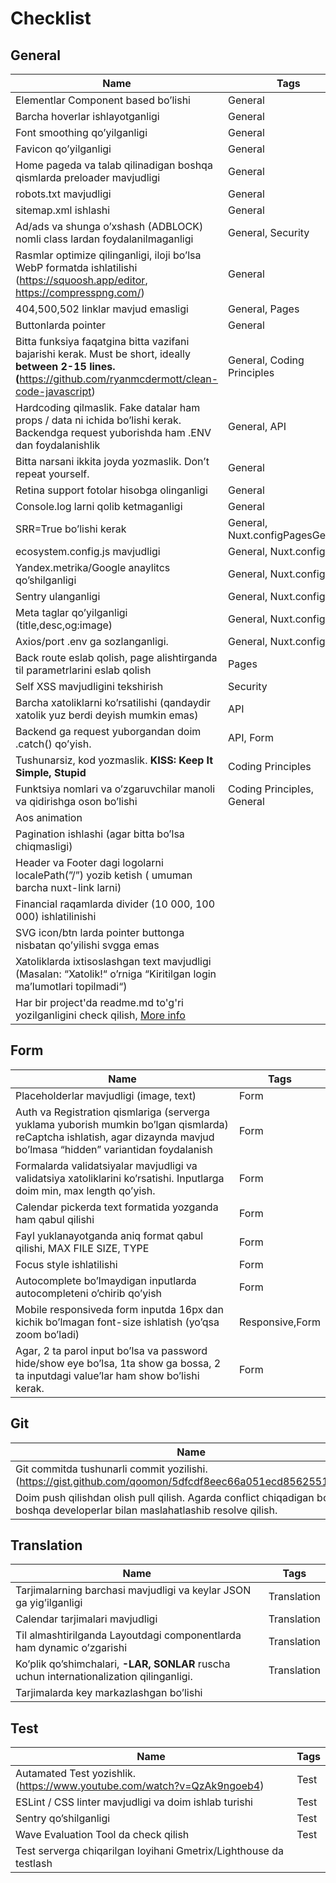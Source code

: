 # Checklist

## General

| Name                                                                                                                                                                     | Tags                       |
| ------------------------------------------------------------------------------------------------------------------------------------------------------------------------ | -------------------------- |
| Elementlar Component based bo’lishi                                                                                                                                      | General                    |
| Barcha hoverlar ishlayotganligi                                                                                                                                          | General                    |
| Font smoothing qo’yilganligi                                                                                                                                             | General                    |
| Favicon qo’yilganligi                                                                                                                                                    | General                    |
| Home pageda va talab qilinadigan boshqa qismlarda preloader mavjudligi                                                                                                   | General                    |
| robots.txt mavjudligi                                                                                                                                                    | General                    |
| sitemap.xml ishlashi                                                                                                                                                     | General                    |
| Ad/ads va shunga o’xshash (ADBLOCK) nomli class lardan foydalanilmaganligi                                                                                               | General, Security          |
| Rasmlar optimize qilinganligi, iloji bo’lsa WebP formatda ishlatilishi (<https://squoosh.app/editor>, <https://compresspng.com/>)                                        | General                    |
| 404,500,502 linklar mavjud emasligi                                                                                                                                      | General, Pages             |
| Buttonlarda pointer                                                                                                                                                      | General                    |
| Bitta funksiya faqatgina bitta vazifani bajarishi kerak. Must be short, ideally **between 2-15 lines. (**<https://github.com/ryanmcdermott/clean-code-javascript>)       | General, Coding Principles |
| Hardcoding qilmaslik. Fake datalar ham props / data ni ichida bo’lishi kerak. Backendga request yuborishda ham .ENV dan foydalanishlik                                   | General, API               |
| Bitta narsani ikkita joyda yozmaslik. Don’t repeat yourself.                                                                                                             | General                    |
| Retina support fotolar hisobga olinganligi                                                                                                                               | General                    |
| Console.log larni qolib ketmaganligi                                                                                                                                     | General
| SRR=True bo’lishi kerak                                                                                                                                                  | General, Nuxt.configPagesGeneral    |
| ecosystem.config.js mavjudligi                                                                                                                                           | General, Nuxt.config                |
| Yandex.metrika/Google anaylitcs qo’shilganligi                                                                                                                           | General, Nuxt.config                |
| Sentry ulanganligi                                                                                                                                                       | General, Nuxt.config                |
| Meta taglar qo’yilganligi (title,desc,og:image)                                                                                                                          | General, Nuxt.config                |
| Axios/port .env ga sozlanganligi.                                                                                                                                        | General, Nuxt.config                |
| Back route eslab qolish, page alishtirganda til parametrlarini eslab qolish                                                                                              | Pages                      |
| Self XSS mavjudligini tekshirish                                                                                                                                                     | Security                   |
| Barcha xatoliklarni ko’rsatilishi (qandaydir xatolik yuz berdi deyish mumkin emas)                                                                                       | API                        |
| Backend ga request yuborgandan doim .catch() qo’yish.                                                                                                                    | API, Form                  |
| Tushunarsiz, kod yozmaslik. **KISS: Keep It Simple, Stupid**                                                                                                             | Coding Principles          |
| Funktsiya nomlari va o’zgaruvchilar manoli va qidirishga oson bo’lishi                                                                                                   | Coding Principles, General |
| Aos animation                                                                                                                                                            |                            |
| Pagination ishlashi (agar bitta bo’lsa chiqmasligi)                                                                                                                      |                            |
| Header va Footer dagi logolarni localePath(”/”) yozib ketish ( umuman barcha nuxt-link larni)                                                                            |                            |
| Financial raqamlarda divider (10 000, 100 000) ishlatilinishi                                                                                                            |                            |
| SVG icon/btn larda pointer buttonga nisbatan qo’yilishi svgga emas                                                                                                       |                            |
| Xatoliklarda ixtisoslashgan text mavjudligi (Masalan: “Xatolik!“ o’rniga “Kiritilgan login ma’lumotlari topilmadi“)                                                      |                            |
| Har bir project'da readme.md to'g'ri yozilganligini check qilish, [More info](https://ui-kit.uicgroup.tech/guides/how-to-write-md-file.md)                                                   |                            |

## Form
| Name                                                                                                                                                                     | Tags                       |
| ------------------------------------------------------------------------------------------------------------------------------------------------------------------------ | -------------------------- |
| Placeholderlar mavjudligi (image, text)                                                                                                                                  | Form                       |
| Auth va Registration qismlariga (serverga yuklama yuborish mumkin bo’lgan qismlarda) reCaptcha ishlatish, agar dizaynda mavjud bo’lmasa “hidden” variantidan foydalanish | Form                       |
| Formalarda validatsiyalar mavjudligi va validatsiya xatoliklarini ko’rsatishi. Inputlarga doim min, max length qo’yish.                                                  | Form                       |
| Calendar pickerda text formatida yozganda ham qabul qilishi                                                                                                              | Form                       |
| Fayl yuklanayotganda aniq format qabul qilishi, MAX FILE SIZE, TYPE                                                                                                      | Form                       |
| Focus style ishlatilishi                                                                                                                                                 | Form                       |
| Autocomplete bo’lmaydigan inputlarda autocompleteni o’chirib qo’yish                                                                                                     | Form                       |
| Mobile responsiveda form inputda 16px dan kichik bo’lmagan font-size ishlatish (yo’qsa zoom bo’ladi)                                                                     | Responsive,Form            |
| Agar, 2 ta parol input bo’lsa va password hide/show eye bo’lsa, 1ta show ga bossa, 2 ta inputdagi value’lar ham show bo’lishi kerak.                                     |   Form                 |



## Git
| Name                                                                                                                                                                     | Tags                       |
| ------------------------------------------------------------------------------------------------------------------------------------------------------------------------ | -------------------------- |
| Git commitda tushunarli commit yozilishi. (<https://gist.github.com/qoomon/5dfcdf8eec66a051ecd85625518cfd13>)                                                            | Git                        |
| Doim push qilishdan olish pull qilish. Agarda conflict chiqadigan bo’lsa boshqa developerlar bilan maslahatlashib resolve qilish.                                        | Git                        |


## Translation
| Name                                                                                                                                                                     | Tags                       |
| ------------------------------------------------------------------------------------------------------------------------------------------------------------------------ | -------------------------- |
| Tarjimalarning barchasi mavjudligi va keylar JSON ga yig’ilganligi                                                                                                       | Translation                |
| Calendar tarjimalari mavjudligi                                                                                                                                          | Translation                |
| Til almashtirilganda Layoutdagi componentlarda ham dynamic o’zgarishi                                                                                                    | Translation                |
| Ko’plik qo’shimchalari, **-LAR, SONLAR** ruscha uchun internationalization qilinganligi.                                                                                 | Translation                |
| Tarjimalarda key markazlashgan bo’lishi                                                                                                                                  |                            |


## Test
| Name                                                                                                                                                                     | Tags                       |
| ------------------------------------------------------------------------------------------------------------------------------------------------------------------------ | -------------------------- |
| Autamated Test yozishlik. (<https://www.youtube.com/watch?v=QzAk9ngoeb4>)                                                                                                | Test                       |
| ESLint / CSS linter mavjudligi va doim ishlab turishi                                                                                                                    | Test                       |
| Sentry qo’shilganligi                                                                                                                                                    | Test                       |
| Wave Evaluation Tool da check qilish                                                                                                                                     | Test                       |
| Test serverga chiqarilgan loyihani Gmetrix/Lighthouse da testlash     
